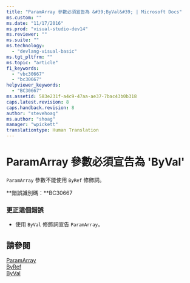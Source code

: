 ```yaml
---
title: "ParamArray 參數必須宣告為 &#39;ByVal&#39; | Microsoft Docs"
ms.custom: ""
ms.date: "11/17/2016"
ms.prod: "visual-studio-dev14"
ms.reviewer: ""
ms.suite: ""
ms.technology: 
  - "devlang-visual-basic"
ms.tgt_pltfrm: ""
ms.topic: "article"
f1_keywords: 
  - "vbc30667"
  - "bc30667"
helpviewer_keywords: 
  - "BC30667"
ms.assetid: 583e231f-a4c9-47aa-ae37-7bac43b0b318
caps.latest.revision: 8
caps.handback.revision: 8
author: "stevehoag"
ms.author: "shoag"
manager: "wpickett"
translationtype: Human Translation
---
```

# ParamArray 參數必須宣告為 &#39;ByVal&#39;
`ParamArray` 參數不能使用 `ByRef` 修飾詞。  
  
 **錯誤識別碼：**BC30667  
  
### 更正這個錯誤  
  
-   使用 `ByVal` 修飾詞宣告 `ParamArray`。  
  
## 請參閱  
 [ParamArray](../../visual-basic/language-reference/modifiers/paramarray.md)   
 [ByRef](../../visual-basic/language-reference/modifiers/byref.md)   
 [ByVal](../../visual-basic/language-reference/modifiers/byval.md)